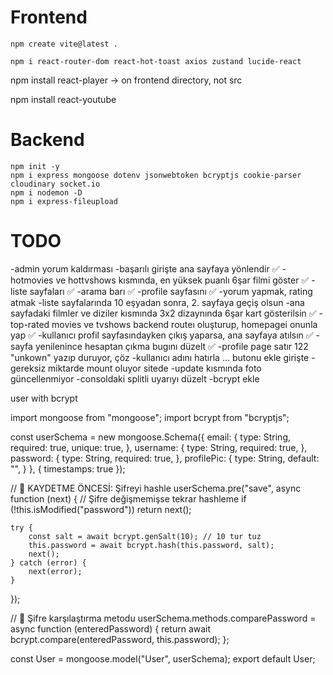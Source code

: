 # Frontend

`npm create vite@latest .`  

``npm i react-router-dom react-hot-toast axios zustand lucide-react``  

npm install react-player -> on frontend directory, not src

npm install react-youtube

# Backend

`` npm init -y ``  
`` npm i express mongoose dotenv jsonwebtoken bcryptjs cookie-parser cloudinary socket.io ``  
`` npm i nodemon -D ``  
``npm i express-fileupload`` 

# TODO
-admin yorum kaldırması
-başarılı girişte ana sayfaya yönlendir ✅
-hotmovies ve hottvshows kısmında, en yüksek puanlı 6şar filmi göster ✅
-liste sayfaları ✅
-arama barı ✅
-profile sayfasını ✅
-yorum yapmak, rating atmak
-liste sayfalarında 10 eşyadan sonra, 2. sayfaya geçiş olsun
-ana sayfadaki filmler ve diziler kısmında 3x2 dizaynında 6şar kart gösterilsin ✅
-top-rated movies ve tvshows backend routeı oluşturup, homepagei onunla yap ✅
-kullanıcı profil sayfasındayken çıkış yaparsa, ana sayfaya atılsın ✅
-sayfa yenilenince hesaptan çıkma bugını düzelt ✅
-profile page satır 122 "unkown" yazıp duruyor, çöz
-kullanıcı adını hatırla ... butonu ekle girişte
-gereksiz miktarde mount oluyor sitede
-update kısmında foto güncellenmiyor
-consoldaki splitli uyarıyı düzelt
-bcrypt ekle

user with bcrypt

import mongoose from "mongoose";
import bcrypt from "bcryptjs";

const userSchema = new mongoose.Schema({
    email: {
        type: String,
        required: true,
        unique: true,
    },
    username: {
        type: String,
        required: true,
    },
    password: {
        type: String,
        required: true,
    },
    profilePic: {
        type: String,
        default: "",
    }
}, { timestamps: true });


// 📍 KAYDETME ÖNCESİ: Şifreyi hashle
userSchema.pre("save", async function (next) {
    // Şifre değişmemişse tekrar hashleme
    if (!this.isModified("password")) return next();

    try {
        const salt = await bcrypt.genSalt(10); // 10 tur tuz
        this.password = await bcrypt.hash(this.password, salt);
        next();
    } catch (error) {
        next(error);
    }
});

// 🔑 Şifre karşılaştırma metodu
userSchema.methods.comparePassword = async function (enteredPassword) {
    return await bcrypt.compare(enteredPassword, this.password);
};

const User = mongoose.model("User", userSchema);
export default User;
